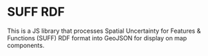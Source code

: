 # SUFF RDF
This is a JS library that processes Spatial Uncertainty for Features & Functions (SUFF) RDF format into GeoJSON for display on map components.